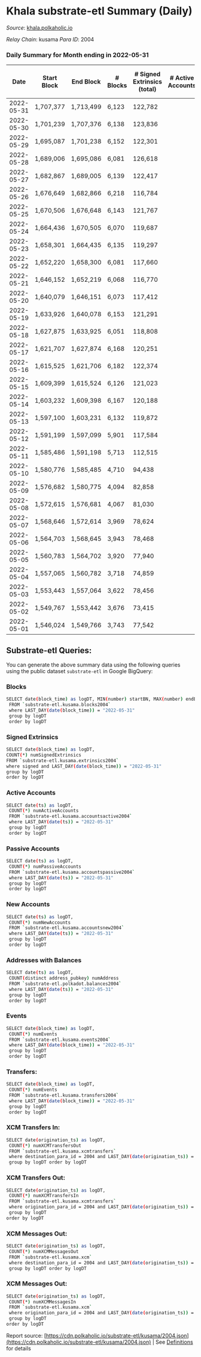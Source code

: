 # Khala substrate-etl Summary (Daily)

_Source_: [khala.polkaholic.io](https://khala.polkaholic.io)

*Relay Chain*: kusama
*Para ID*: 2004



### Daily Summary for Month ending in 2022-05-31


| Date | Start Block | End Block | # Blocks | # Signed Extrinsics (total) | # Active Accounts | # Passive | # New | # Addresses with Balances | # Events | # Transfers | # XCM Transfers In | # XCM Transfers Out | # XCM In | # XCM Out | Issues | 
| ---- | ----------- | --------- | -------- | --------------------------- | ----------------- | --------- | ----- | ------------------------- | -------- | ----------- | ------------------ | ------------------- | -------- | --------- | ------ |
| 2022-05-31 | 1,707,377 | 1,713,499 | 6,123 | 122,782 |  |  |  | 15,917 | 1,283,476 | 2,294 ($429,312.71) | 9 ($11,526.65) | 8 ($268.90) |  |  |  |
| 2022-05-30 | 1,701,239 | 1,707,376 | 6,138 | 123,836 |  |  |  | 15,890 | 1,291,601 | 2,115 ($259,597.13) | 21 ($2,323.88) | 15 ($974.70) |  |  |  |
| 2022-05-29 | 1,695,087 | 1,701,238 | 6,152 | 122,301 |  |  |  | 15,871 | 1,275,307 | 1,839 ($285,531.71) | 18 ($1,362.13) | 13 ($284.55) |  |  |  |
| 2022-05-28 | 1,689,006 | 1,695,086 | 6,081 | 126,618 |  |  |  | 15,857 | 1,306,391 | 1,740 ($194,668.80) | 17 ($212.36) | 15 ($391.42) |  |  |  |
| 2022-05-27 | 1,682,867 | 1,689,005 | 6,139 | 122,417 |  |  |  | 15,839 | 1,276,683 | 1,811 ($813,910.51) | 5 ($394.62) | 13 ($855.67) |  |  |  |
| 2022-05-26 | 1,676,649 | 1,682,866 | 6,218 | 116,784 |  |  |  | 15,825 | 1,222,577 | 1,797 ($241,095.74) | 14 ($1,379.93) | 20 ($3,316.16) |  |  |  |
| 2022-05-25 | 1,670,506 | 1,676,648 | 6,143 | 121,767 |  |  |  | 15,804 | 1,269,638 | 1,944 ($243,040.09) | 6 ($706.34) | 12 ($508.62) |  |  |  |
| 2022-05-24 | 1,664,436 | 1,670,505 | 6,070 | 119,687 |  |  |  | 15,790 | 1,253,296 | 1,896 ($361,876.57) | 22 ($2,761.33) | 26 ($1,546.08) |  |  |  |
| 2022-05-23 | 1,658,301 | 1,664,435 | 6,135 | 119,297 |  |  |  | 15,768 | 1,254,308 | 2,025 ($167,114.01) | 16 ($2,696.78) | 12 ($254.99) |  |  |  |
| 2022-05-22 | 1,652,220 | 1,658,300 | 6,081 | 117,660 |  |  |  | 15,740 | 1,240,854 | 1,717 ($96,958.22) | 3 ($463.04) | 6 ($218.77) |  |  |  |
| 2022-05-21 | 1,646,152 | 1,652,219 | 6,068 | 116,770 |  |  |  | 15,713 | 1,233,028 | 1,746 ($152,893.75) | 6 ($387.97) | 5 ($274.15) |  |  |  |
| 2022-05-20 | 1,640,079 | 1,646,151 | 6,073 | 117,412 |  |  |  | 15,649 | 1,238,501 | 2,017 ($176,955.05) | 8 ($1,207.55) | 10 ($2,364.79) |  |  |  |
| 2022-05-19 | 1,633,926 | 1,640,078 | 6,153 | 121,291 |  |  |  | 15,625 | 1,259,615 | 1,783 ($304,822.38) | 11 ($3,079.19) | 19 ($2,244.82) |  |  |  |
| 2022-05-18 | 1,627,875 | 1,633,925 | 6,051 | 118,808 |  |  |  | 15,565 | 1,238,514 | 2,060 ($614,124.09) | 19 ($2,505.86) | 23 ($4,088.57) |  |  |  |
| 2022-05-17 | 1,621,707 | 1,627,874 | 6,168 | 120,251 |  |  |  | 15,494 | 1,261,314 | 2,064 ($457,626.76) | 24 ($4,113.14) | 20 ($345.90) |  |  |  |
| 2022-05-16 | 1,615,525 | 1,621,706 | 6,182 | 122,374 |  |  |  | 15,453 | 1,273,084 | 2,324 ($474,645.19) | 27 ($1,786.25) | 29 ($1,555.81) |  |  |  |
| 2022-05-15 | 1,609,399 | 1,615,524 | 6,126 | 121,023 |  |  |  | 15,284 | 1,255,842 | 2,003 ($1,709,328.49) | 9 ($2,855.28) |   |  |  |  |
| 2022-05-14 | 1,603,232 | 1,609,398 | 6,167 | 120,188 |  |  |  | 15,234 | 1,261,441 | 2,001 ($2,235,746.20) | 4 ($1,543.32) |   |  |  |  |
| 2022-05-13 | 1,597,100 | 1,603,231 | 6,132 | 119,872 |  |  |  | 15,182 | 1,256,547 | 2,191 ($3,687,030.80) | 6 ($2,198.49) |   |  |  |  |
| 2022-05-12 | 1,591,199 | 1,597,099 | 5,901 | 117,584 |  |  |  | 15,153 | 1,228,553 | 2,073 ($1,796,878.49) | 17 ($4,129.69) |   |  |  |  |
| 2022-05-11 | 1,585,486 | 1,591,198 | 5,713 | 112,515 |  |  |  | 15,138 | 1,178,539 | 2,227 ($2,501,213.96) | 12 ($3,781.03) |   |  |  |  |
| 2022-05-10 | 1,580,776 | 1,585,485 | 4,710 | 94,438 |  |  |  | 15,115 | 990,318 | 2,200 ($6,874,696.05) | 9 ($1,421.75) |   |  |  |  |
| 2022-05-09 | 1,576,682 | 1,580,775 | 4,094 | 82,858 |  |  |  | 15,076 | 864,293 | 2,096 ($2,138,852.06) | 8 ($1,584.03) |   |  |  |  |
| 2022-05-08 | 1,572,615 | 1,576,681 | 4,067 | 81,030 |  |  |  | 15,034 | 843,883 | 1,707 ($1,948,141.79) | 2 ($1,690.76) |   |  |  |  |
| 2022-05-07 | 1,568,646 | 1,572,614 | 3,969 | 78,624 |  |  |  | 14,997 | 815,438 | 1,761 ($2,155,432.06) | 7 ($3,832.80) |   |  |  |  |
| 2022-05-06 | 1,564,703 | 1,568,645 | 3,943 | 78,468 |  |  |  | 14,965 | 816,565 | 1,860 ($1,363,657.47) | 4 ($1,388.40) |   |  |  |  |
| 2022-05-05 | 1,560,783 | 1,564,702 | 3,920 | 77,940 |  |  |  | 14,941 | 811,419 | 2,001 ($1,208,373.62) | 5 ($876.97) |   |  |  |  |
| 2022-05-04 | 1,557,065 | 1,560,782 | 3,718 | 74,859 |  |  |  | 14,888 | 778,960 | 1,983 ($1,265,339.09) | 10 ($3,189.40) |   |  |  |  |
| 2022-05-03 | 1,553,443 | 1,557,064 | 3,622 | 78,456 |  |  |  | 14,861 | 783,044 | 1,789 ($797,529.33) | 8 ($1,753.35) |   |  |  |  |
| 2022-05-02 | 1,549,767 | 1,553,442 | 3,676 | 73,415 |  |  |  | 14,843 | 757,318 | 1,509 ($2,693,542.30) | 8 ($1,934.85) |   |  |  |  |
| 2022-05-01 | 1,546,024 | 1,549,766 | 3,743 | 77,542 |  |  |  | 14,812 | 982,008 | 1,538 ($1,163,165.42) | 3 ($108.38) |   |  |  |  |

## Substrate-etl Queries:
You can generate the above summary data using the following queries using the public dataset `substrate-etl` in Google BigQuery:

### Blocks
```bash
SELECT date(block_time) as logDT, MIN(number) startBN, MAX(number) endBN, COUNT(*) numBlocks 
 FROM `substrate-etl.kusama.blocks2004`  
 where LAST_DAY(date(block_time)) = "2022-05-31" 
 group by logDT 
 order by logDT
```

### Signed Extrinsics
```bash
SELECT date(block_time) as logDT, 
COUNT(*) numSignedExtrinsics 
FROM `substrate-etl.kusama.extrinsics2004`  
where signed and LAST_DAY(date(block_time)) = "2022-05-31" 
group by logDT 
order by logDT
```

### Active Accounts
```bash
SELECT date(ts) as logDT, 
 COUNT(*) numActiveAccounts 
 FROM `substrate-etl.kusama.accountsactive2004` 
 where LAST_DAY(date(ts)) = "2022-05-31" 
 group by logDT 
 order by logDT
```

### Passive Accounts
```bash
SELECT date(ts) as logDT, 
 COUNT(*) numPassiveAccounts 
 FROM `substrate-etl.kusama.accountspassive2004` 
 where LAST_DAY(date(ts)) = "2022-05-31" 
 group by logDT 
 order by logDT
```

### New Accounts
```bash
SELECT date(ts) as logDT, 
 COUNT(*) numNewAccounts 
 FROM `substrate-etl.kusama.accountsnew2004` 
 where LAST_DAY(date(ts)) = "2022-05-31" 
 group by logDT
 order by logDT
```

### Addresses with Balances
```bash
SELECT date(ts) as logDT,
 COUNT(distinct address_pubkey) numAddress 
 FROM `substrate-etl.polkadot.balances2004` 
 where LAST_DAY(date(ts)) = "2022-05-31" 
 group by logDT 
 order by logDT
```

### Events
```bash
SELECT date(block_time) as logDT, 
 COUNT(*) numEvents 
 FROM `substrate-etl.kusama.events2004` 
 where LAST_DAY(date(block_time)) = "2022-05-31" 
 group by logDT 
 order by logDT
```

### Transfers:
```bash
SELECT date(block_time) as logDT, 
 COUNT(*) numEvents 
 FROM `substrate-etl.kusama.transfers2004` 
 where LAST_DAY(date(block_time)) = "2022-05-31" 
 group by logDT 
 order by logDT
```

### XCM Transfers In:
```bash
SELECT date(origination_ts) as logDT, 
 COUNT(*) numXCMTransfersOut 
 FROM `substrate-etl.kusama.xcmtransfers` 
 where destination_para_id = 2004 and LAST_DAY(date(origination_ts)) = "2022-05-31" 
 group by logDT order by logDT
```

### XCM Transfers Out:
```bash
SELECT date(origination_ts) as logDT, 
 COUNT(*) numXCMTransfersIn 
 FROM `substrate-etl.kusama.xcmtransfers` 
 where origination_para_id = 2004 and LAST_DAY(date(origination_ts)) = "2022-05-31" 
 group by logDT 
order by logDT
```

### XCM Messages Out:
```bash
SELECT date(origination_ts) as logDT, 
 COUNT(*) numXCMMessagesOut 
 FROM `substrate-etl.kusama.xcm` 
 where destination_para_id = 2004 and LAST_DAY(date(origination_ts)) = "2022-05-31" 
 group by logDT order by logDT
```

### XCM Messages Out:
```bash
SELECT date(origination_ts) as logDT, 
 COUNT(*) numXCMMessagesIn 
 FROM `substrate-etl.kusama.xcm` 
 where origination_para_id = 2004 and LAST_DAY(date(origination_ts)) = "2022-05-31" 
 group by logDT 
order by logDT
```


Report source: [https://cdn.polkaholic.io/substrate-etl/kusama/2004.json](https://cdn.polkaholic.io/substrate-etl/kusama/2004.json) | See [Definitions](/DEFINITIONS.md) for details
